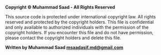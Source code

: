 **Copyright © Muhammad Saad - All Rights Reserved**

This source code is protected under international copyright law.  All rights
reserved and protected by the copyright holders.
This file is confidential and only available to authorized individuals with the
permission of the copyright holders.  If you encounter this file and do not have
permission, please contact the copyright holders and delete this file.

**Written by Muhammad Saad <msaadasif.md@gmail.com>**
